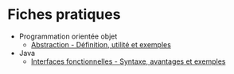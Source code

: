 # Fiches pratiques

- Programmation orientée objet
  - [Abstraction - Définition, utilité et exemples](poo/abstraction)
- Java
  - [Interfaces fonctionnelles - Syntaxe, avantages et exemples](java/interfaces_fonctionnelles)
